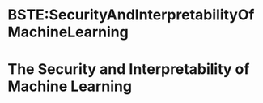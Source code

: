 






BSTE:SecurityAndInterpretabilityOfMachineLearning
=================================================






The Security and Interpretability of Machine Learning
=====================================================










